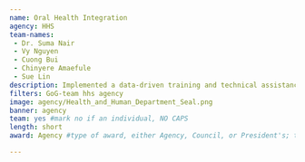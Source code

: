 ```yaml
---
name: Oral Health Integration
agency: HHS
team-names:
 - Dr. Suma Nair
 - Vy Nguyen
 - Cuong Bui
 - Chinyere Amaefule
 - Sue Lin
description: Implemented a data-driven training and technical assistance strategy to increase the precision of dental sealants, adoption of evidence-based interventions, optimization of health IT systems, and quality in health centers. Their work improved access to high quality pediatric oral health care in underserved communities.
filters: GoG-team hhs agency
image: agency/Health_and_Human_Department_Seal.png
banner: agency
team: yes #mark no if an individual, NO CAPS
length: short
award: Agency #type of award, either Agency, Council, or President's; this is case sensitive so make sure to match the options listed exactly. This section generates the format of the card

---
```

